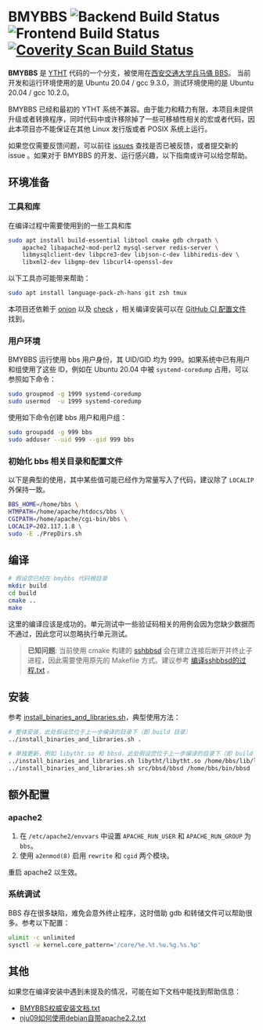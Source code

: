 # BMYBBS ![Backend Build Status](https://github.com/bmybbs/bmybbs/workflows/BMYBBS%20Backend/badge.svg) ![Frontend Build Status](https://github.com/bmybbs/bmybbs/workflows/BMYBBS%20Frontend/badge.svg) [![Coverity Scan Build Status](https://scan.coverity.com/projects/4511/badge.svg)](https://scan.coverity.com/projects/4511)

**BMYBBS** 是 [YTHT](https://zh.wikipedia.org/wiki/%E4%B8%80%E5%A1%8C%E7%B3%8A%E6%B6%82BBS) 代码的一个分支，被使用在[西安交通大学兵马俑 BBS](http://bbs.xjtu.edu.cn)。 当前开发和运行环境使用的是 Ubuntu 20.04 / gcc 9.3.0，测试环境使用的是 Ubuntu 20.04 / gcc 10.2.0。

BMYBBS 已经和最初的 YTHT 系统不兼容。由于能力和精力有限，本项目未提供升级或者转换程序，同时代码中或许移除掉了一些可移植性相关的宏或者代码，因此本项目亦不能保证在其他 Linux 发行版或者 POSIX 系统上运行。

如果您仅需要反馈问题，可以前往 [issues](https://github.com/bmybbs/bmybbs/issues) 查找是否已被反馈，或者提交新的 issue 。如果对于 BMYBBS 的开发、运行感兴趣，以下指南或许可以给您帮助。

## 环境准备

### 工具和库

在编译过程中需要使用到的一些工具和库

```bash
sudo apt install build-essential libtool cmake gdb chrpath \
	apache2 libapache2-mod-perl2 mysql-server redis-server \
	libmysqlclient-dev libpcre3-dev libjson-c-dev libhiredis-dev \
	libxml2-dev libgmp-dev libcurl4-openssl-dev
```

以下工具亦可能带来帮助：

```bash
sudo apt install language-pack-zh-hans git zsh tmux
```

本项目还依赖于 [onion](https://github.com/davidmoreno/onion) 以及 [check](https://github.com/libcheck/check) ，相关编译安装可以在 [GitHub CI 配置文件](.github/workflows/cmake.yml) 找到。

### 用户环境

BMYBBS 运行使用 bbs 用户身份，其 UID/GID 均为 999。如果系统中已有用户和组使用了这些 ID，例如在 Ubuntu 20.04 中被 `systemd-coredump` 占用，可以参照如下命令：

```bash
sudo groupmod -g 1999 systemd-coredump
sudo usermod  -u 1999 systemd-coredump
```

使用如下命令创建 bbs 用户和用户组：

```bash
sudo groupadd -g 999 bbs
sudo adduser --uid 999 --gid 999 bbs
```

### 初始化 bbs 相关目录和配置文件
以下是典型的使用，其中某些值可能已经作为常量写入了代码，建议除了 `LOCALIP` 外保持一致。

```bash
BBS_HOME=/home/bbs \
HTMPATH=/home/apache/htdocs/bbs \
CGIPATH=/home/apache/cgi-bin/bbs \
LOCALIP=202.117.1.8 \
sudo -E ./PrepDirs.sh
```

## 编译

```bash
# 假设您已经在 bmybbs 代码根目录
mkdir build
cd build
cmake ..
make
```

这里的编译应该是成功的。单元测试中一些验证码相关的用例会因为您缺少数据而不通过，因此您可以忽略执行单元测试。

> **已知问题**: 当前使用 cmake 构建的 [sshbbsd](smth_sshbbsd/) 会在建立连接后断开并终止子进程，因此需要使用原先的 Makefile 方式。建议参考 [编译sshbbsd的过程.txt](doc/System_Maintenance/编译sshbbsd的过程.txt) 。

## 安装

参考 [install_binaries_and_libraries.sh](install_binaries_and_libraries.sh)，典型使用方法：

```bash
# 整体安装，此处假设您位于上一步编译的目录下（即 build 目录）
../install_binaries_and_libraries.sh .

# 单独更新，例如 libytht.so 和 bbsd，此处假设您位于上一步编译的目录下（即 build 目录）
../install_binaries_and_libraries.sh libytht/libytht.so /home/bbs/lib/libytht.so
../install_binaries_and_libraries.sh src/bbsd/bbsd /home/bbs/bin/bbsd
```

## 额外配置

### apache2

1. 在 `/etc/apache2/envvars` 中设置 `APACHE_RUN_USER` 和 `APACHE_RUN_GROUP` 为 `bbs`。
2. 使用 `a2enmod(8)` 启用 `rewrite` 和 `cgid` 两个模块。

重启 apache2 以生效。

### 系统调试

BBS 存在很多缺陷，难免会意外终止程序，这时借助 gdb 和转储文件可以帮助很多。参考以下配置：

```bash
ulimit -c unlimited
sysctl -w kernel.core_pattern='/core/%e.%t.%u.%g.%s.%p'
```

## 其他

如果您在编译安装中遇到未提及的情况，可能在如下文档中能找到帮助信息：

* [BMYBBS权威安装文档.txt](doc/System_Maintenance/BMYBBS权威安装文档.txt)
* [nju09如何使用debian自带apache2.2.txt](doc/System_Maintenance/[文档]nju09如何使用debian自带apache2.2.txt)

